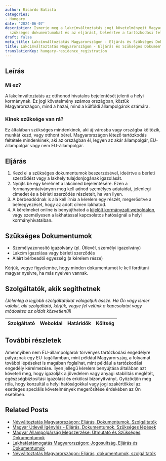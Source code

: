 ```yaml
---
author: Ricardo Batista
categories:
- Hungary
date: '2024-06-07'
description: Ismerje meg a lakcímváltoztatás jogi követelményeit Magyarországon, a
  szükséges dokumentumokat és az eljárást, beleértve a tartózkodási feltételeket is.
draft: false
meta_title: Lakcímváltoztatás Magyarországon - Eljárás és Szükséges Dokumentumok
title: Lakcímváltoztatás Magyarországon - Eljárás és Szükséges Dokumentumok
translationKey: hungary-residence_registration
---
```



## Leírás
### Mi ez?
A lakcímváltoztatás az otthonod hivatalos bejelentését jelenti a helyi kormánynak. Ez jogi követelmény számos országban, köztük Magyarországon, mind a hazai, mind a külföldi állampolgárok számára.

### Kinek szüksége van rá?
Ez általában szükséges mindenkinek, aki új városba vagy országba költözik, munkát kezd, vagy otthont bérel. Magyarországon létező tartózkodás feltétele mindenkinek, aki az országban él, legyen az akár állampolgár, EU-állampolgár vagy nem EU-állampolgár.

## Eljárás
1. Kezd el a szükséges dokumentumok beszerzésével, ideértve a bérleti szerződést vagy a lakhely tulajdonjogának igazolását.
2. Nyújts be egy kérelmet a lakcímed bejelentésére. Ezen a formanyomtatványon meg kell adnod személyes adataidat, jelenlegi címedet és a bérleti szerződés részleteit, ha van ilyen.
3. A bérbeadódnak is alá kell írnia a kérelem egy részét, megerősítve a beleegyezését, hogy az adott címen lakhatod.
4. A kérelmeket online is benyújthatod a [kijelölt kormányzati weboldalon](https://nyilvantarto.hu/hu/online_szolgaltatasok), vagy személyesen a lakhatással kapcsolatos hatóságnál a helyi kormányhivatalban.

## Szükséges Dokumentumok
- Személyazonosító igazolvány (pl. Útlevél, személyi igazolvány)
- Lakcím igazolása vagy bérleti szerződés
- Aláírt bérbeadói egyezség (a kérelem része)

Kérjük, vegye figyelembe, hogy minden dokumentumot le kell fordítani magyar nyelvre, ha más nyelven vannak.

## Szolgáltatók, akik segíthetnek

_(Jelenleg a legjobb szolgáltatókat válogatjuk össze. Ha Ön vagy ismer valakit, aki szolgáltató, kérjük, vegye fel velünk a kapcsolatot vagy módosítsa az oldalt közvetlenül)_

| Szolgáltató     |     Weboldal    |     Határidők    |       Költség     |
| :-------------: | :-------------: |  :-------------: | :-------------: |

## További részletek
Amennyiben nem EU-állampolgárok törvényes tartózkodási engedélyre pályáznak egy EU-tagállamban, mint például Magyarország, a folyamat további lépéseket is magában foglalhat, mint például a tartózkodási engedély kérelmezése. Ilyen jellegű kérelem benyújtása általában azt követeli meg, hogy igazolják a jövedelem vagy anyagi stabilitás meglétét, egészségbiztosítási igazolást és erkölcsi bizonyítványt. Győződjön meg róla, hogy konzultál a helyi hatóságokkal vagy jogi szakértőkkel az esetleges speciális követelmények megerősítése érdekében az Ön esetében.
## Related Posts

- [Névváltoztatás Magyarországon: Eljárás, Dokumentumok, Szolgáltatók](https://tramitit.com/hu/guides/hungary/nevvaltoztatas_bejelentese/)
- [Magyar Útlevél Igénylés - Eljárás, Dokumentumok, Szükséges lépések](https://tramitit.com/hu/guides/hungary/utlevel_igenylese/)
- [Magyar Állampolgárság Megszerzése: Útmutató és Szükséges Dokumentumok](https://tramitit.com/hu/guides/hungary/allampolgarsagi_kerelmek/)
- [Lakhatástámogatás Magyarországon: Jogosultság, Eljárás és Dokumentumok](https://tramitit.com/hu/guides/hungary/lakastamogatas_igenylese/)
- [Névváltoztatás Magyarországon: Eljárás, dokumentumok, szolgáltatók](https://tramitit.com/hu/guides/hungary/csaladi_nev_megvaltoztatasa/)